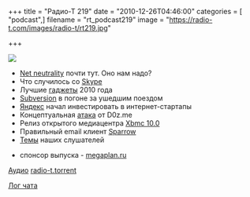 +++
title = "Радио-Т 219"
date = "2010-12-26T04:46:00"
categories = [ "podcast",]
filename = "rt_podcast219"
image = "https://radio-t.com/images/radio-t/rt219.jpg"

+++

![](https://radio-t.com/images/radio-t/rt219.jpg)

- [Net neutrality](http://www.readwriteweb.com/archives/fcc_passes_net_neutrality_everyone_delighted.php) почти тут. Оно нам надо?
- Что случилось со [Skype](http://www.readwriteweb.com/archives/skype_apologizes_explains_todays_downtime.php)
- Лучшие [гаджеты](http://internetno.net/2010/12/14/luchshie-gadzhety-2010-goda/) 2010 года
- [Subversion](http://www.opennet.ru/opennews/art.shtml?num=29107) в погоне за ушедшим поездом
- [Яндекс]() начал инвестировать в интернет-стартапы
- Концептуальная [атака](http://www.vedomosti.ru/newspaper/article/252434/yandeks_otkryl_koshelek) от D0z.me
- Релиз открытого медиацентра [Xbmc 10.0](http://www.opennet.ru/opennews/art.shtml?num=29048)
- Правильный email клиент [Sparrow](http://www.tuaw.com/2010/12/21/sparrow-for-mac-beta-review/)
- [Темы](/p/2010/12/21/prep-219/) наших слушателей

* спонсор выпуска - [megaplan.ru](http://megaplan.ru)

[Аудио](https://archive.rucast.net/radio-t/media/rt_podcast219.mp3)
[radio-t.torrent](http://www.radio-t.com/torrents/rt_podcast219.mp3.torrent)

[Лог чата](http://chat.radio-t.com/logs/radio-t-219.html)
<audio src="https://archive.rucast.net/radio-t/media/rt_podcast219.mp3" preload="none"></audio>